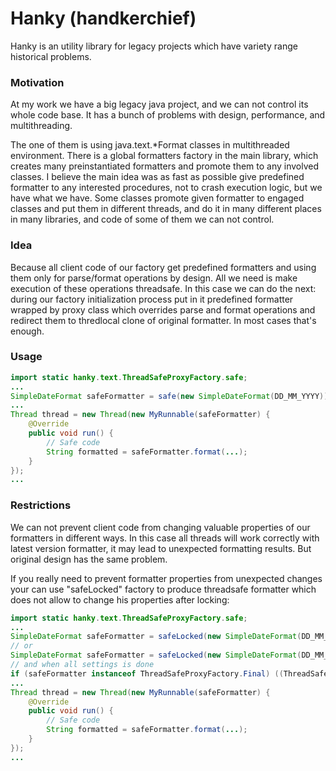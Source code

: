 # Hanky (handkerchief)

Hanky is an utility library for legacy projects which have variety range historical problems.

### Motivation

At my work we have a big legacy java project, and we can not control its whole code base. It has a bunch of problems with design, performance, and multithreading.

The one of them is using java.text.*Format classes in multithreaded environment. There is a global formatters factory in the main library, which creates many preinstantiated formatters and promote them to any involved classes. I believe the main idea was as fast as possible give predefined formatter to any interested procedures, not to crash execution logic, but we have what we have. Some classes promote given formatter to engaged classes and put them in different threads, and do it in many different places in many libraries, and code of some of them we can not control.

### Idea

Because all client code of our factory get predefined formatters and using them only for parse/format operations by design. All we need is make execution of these operations threadsafe. In this case we can do the next: during our factory initialization process put in it predefined formatter wrapped by proxy class which overrides parse and format operations and redirect them to thredlocal clone of original formatter. In most cases that's enough.

### Usage
```java
import static hanky.text.ThreadSafeProxyFactory.safe;
...
SimpleDateFormat safeFormatter = safe(new SimpleDateFormat(DD_MM_YYYY));
...
Thread thread = new Thread(new MyRunnable(safeFormatter) {
	@Override
	public void run() {
		// Safe code
		String formatted = safeFormatter.format(...);
	}
});
...

```

### Restrictions

We can not prevent client code from changing valuable properties of our formatters in different ways. In this case all threads will work correctly with latest version formatter, it may lead to unexpected formatting results. But original design has the same problem.

If you really need to prevent formatter properties from unexpected changes your can use "safeLocked" factory to produce threadsafe formatter which does not allow to change his properties after locking:

```java
import static hanky.text.ThreadSafeProxyFactory.safe;
...
SimpleDateFormat safeFormatter = safeLocked(new SimpleDateFormat(DD_MM_YYYY), true);
// or
SimpleDateFormat safeFormatter = safeLocked(new SimpleDateFormat(DD_MM_YYYY), false);
// and when all settings is done
if (safeFormatter instanceof ThreadSafeProxyFactory.Final) ((ThreadSafeProxyFactory.Final) safeFormatter).lockSettings();
...
Thread thread = new Thread(new MyRunnable(safeFormatter) {
	@Override
	public void run() {
		// Safe code
		String formatted = safeFormatter.format(...);
	}
});
...

```

